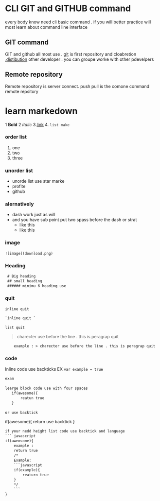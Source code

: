 # CLI GIT and GITHUB command

every body know need cli basic command . if you will better practice will most learn about command line interface

## GIT command 

GIT and github all most use . [git](https://github.com) is first repository and cloabretion ,[distibution](https://github.com) other developer . you can groupe worke with other pdevelpers

## Remote repository 
Remote repository is server connect. push pull is the comone command remote repsitory


# learn markedown

1 **Bold**
2 *italic*
3.[link](https://gitgub.com/sobujsarkar)
4. `list make `
### order list
  1. one
  2. two
  3. three

### unorder list
  * unorde list use star marke
  * profite
  * github

### alernatively 
* dash work just as will
* and you have sub point put two spass before the dash or strat
    * like this 
    * like this

### image
    ![image](download.png)

### Heading 
```
 # Big heading
 ## small heading
 ###### minimu 6 heading use

```
### quit 
`inline quit` 

 ```
`inline quit `

```
` list quit `
> charecter use before the line . this is peragrap quit
``` 
    example : > charecter use before the line . this is peragrap quit
```
   

### code 
Inline code use backticks 
EX `var example = true`
 ```
 exam

learge block code use with four spaces
    if(awesome){
        reatun true
    }

or use backtick
``` 
if(awesome){
    return use backtick
}
```
if your nedd height list code use backtick and language
``` javascript
if(aweosome){
    example :
    return true
    /*
    Example:
    ```javascript
    if(example){
        reaturn true
    }
    */
    ```
}
```
